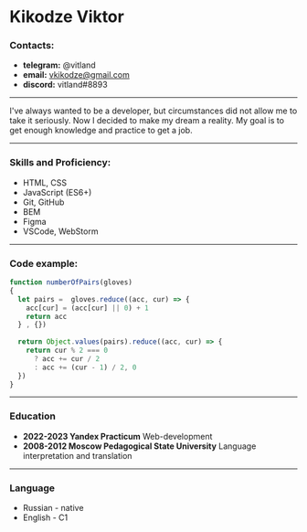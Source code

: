 # Kikodze Viktor

### Contacts:
* **telegram:** @vitland
* **email:** vkikodze@gmail.com
* **discord:** vitland#8893

---

I've always wanted to be a developer, but circumstances did not allow me to take it seriously. Now I decided to make my dream a reality. My goal is to get enough knowledge and practice to get a job.

---

### Skills and Proficiency:

* HTML, CSS
* JavaScript (ES6+)
* Git, GitHub
* BEM
* Figma
* VSCode, WebStorm

---

### Code example:

```javascript
function numberOfPairs(gloves)
{
  let pairs =  gloves.reduce((acc, cur) => {
    acc[cur] = (acc[cur] || 0) + 1
    return acc
  } , {})
  
  return Object.values(pairs).reduce((acc, cur) => {
    return cur % 2 === 0 
      ? acc += cur / 2 
      : acc += (cur - 1) / 2, 0
  })
}
```

---

### Education
* **2022-2023 Yandex Practicum** Web-development
* **2008-2012 Moscow Pedagogical State University** Language interpretation and translation

---

### Language
* Russian - native
* English -  C1